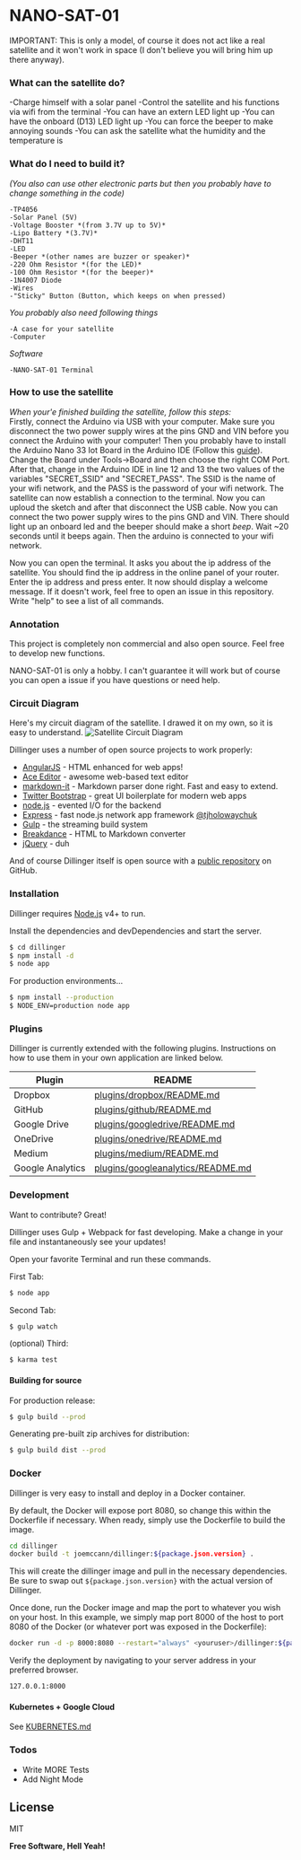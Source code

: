 # NANO-SAT-01

IMPORTANT: This is only a model, of course it does not act like a real satellite and it won't work in space (I don't believe you will bring him up there anyway).

  
  
  

### What can the satellite do?

-Charge himself with a solar panel
-Control the satellite and his functions via wifi from the terminal
-You can have an extern LED light up
-You can have the onboard (D13) LED light up
-You can force the beeper to make annoying sounds
-You can ask the satellite what the humidity and the temperature is

### What do I need to build it?
*(You also can use other electronic parts but then you probably have to change something in the code)*
```-Arduino Nano 33 Iot *(I choosed it because it has onboard Wifi)*
-TP4056
-Solar Panel (5V)
-Voltage Booster *(from 3.7V up to 5V)*
-Lipo Battery *(3.7V)*
-DHT11
-LED
-Beeper *(other names are buzzer or speaker)*
-220 Ohm Resistor *(for the LED)*
-100 Ohm Resistor *(for the beeper)*
-1N4007 Diode
-Wires
-"Sticky" Button (Button, which keeps on when pressed)
```

*You probably also need following things*
```-Soldering iron
-A case for your satellite
-Computer
```

*Software*
```-Arduino IDE
-NANO-SAT-01 Terminal
```

### How to use the satellite
*When your'e finished building the satellite, follow this steps:*<br>
Firstly, connect the Arduino via USB with your computer. Make sure you disconnect the two power supply wires at the pins GND and VIN before you connect the Arduino with your computer! Then you probably have to install the Arduino Nano 33 Iot Board in the Arduino IDE (Follow this [guide](https://www.arduino.cc/en/Guide/NANO33IoT#toc2)). Change the Board under Tools->Board and then choose the right COM Port.
After that, change in the Arduino IDE in line 12 and 13 the two values of the variables "SECRET_SSID" and "SECRET_PASS". The SSID is the name of your wifi network, and the PASS is the password of your wifi network. The satellite can now establish a connection to the terminal.
Now you can uploud the sketch and after that disconnect the USB cable. Now you can connect the two power supply wires to the pins GND and VIN.
There should light up an onboard led and the beeper should make a short *beep*. Wait ~20 seconds until it beeps again. Then the arduino is connected to your wifi network.

Now you can open the terminal. It asks you about the ip address of the satellite. You should find the ip address in the online panel of your router. Enter the ip address and press enter. It now should display a welcome message. If it doesn't work, feel free to open an issue in this repository. Write "help" to see a list of all commands.


### Annotation
This project is completely non commercial and also open source. Feel free to develop new functions.

NANO-SAT-01 is only a hobby. I can't guarantee it will work but of course you can open a issue if you have questions or need help.


### Circuit Diagram
Here's my circuit diagram of the satellite. I drawed it on my own, so it is easy to understand.
![Satellite Circuit Diagram](https://github.com/louis-e/NANO-SAT-01/blob/master/schematic.png)


Dillinger uses a number of open source projects to work properly:

* [AngularJS] - HTML enhanced for web apps!
* [Ace Editor] - awesome web-based text editor
* [markdown-it] - Markdown parser done right. Fast and easy to extend.
* [Twitter Bootstrap] - great UI boilerplate for modern web apps
* [node.js] - evented I/O for the backend
* [Express] - fast node.js network app framework [@tjholowaychuk]
* [Gulp] - the streaming build system
* [Breakdance](https://breakdance.github.io/breakdance/) - HTML to Markdown converter
* [jQuery] - duh

And of course Dillinger itself is open source with a [public repository][dill]
 on GitHub.

### Installation

Dillinger requires [Node.js](https://nodejs.org/) v4+ to run.

Install the dependencies and devDependencies and start the server.

```sh
$ cd dillinger
$ npm install -d
$ node app
```

For production environments...

```sh
$ npm install --production
$ NODE_ENV=production node app
```

### Plugins

Dillinger is currently extended with the following plugins. Instructions on how to use them in your own application are linked below.

| Plugin | README |
| ------ | ------ |
| Dropbox | [plugins/dropbox/README.md][PlDb] |
| GitHub | [plugins/github/README.md][PlGh] |
| Google Drive | [plugins/googledrive/README.md][PlGd] |
| OneDrive | [plugins/onedrive/README.md][PlOd] |
| Medium | [plugins/medium/README.md][PlMe] |
| Google Analytics | [plugins/googleanalytics/README.md][PlGa] |


### Development

Want to contribute? Great!

Dillinger uses Gulp + Webpack for fast developing.
Make a change in your file and instantaneously see your updates!

Open your favorite Terminal and run these commands.

First Tab:
```sh
$ node app
```

Second Tab:
```sh
$ gulp watch
```

(optional) Third:
```sh
$ karma test
```
#### Building for source
For production release:
```sh
$ gulp build --prod
```
Generating pre-built zip archives for distribution:
```sh
$ gulp build dist --prod
```
### Docker
Dillinger is very easy to install and deploy in a Docker container.

By default, the Docker will expose port 8080, so change this within the Dockerfile if necessary. When ready, simply use the Dockerfile to build the image.

```sh
cd dillinger
docker build -t joemccann/dillinger:${package.json.version} .
```
This will create the dillinger image and pull in the necessary dependencies. Be sure to swap out `${package.json.version}` with the actual version of Dillinger.

Once done, run the Docker image and map the port to whatever you wish on your host. In this example, we simply map port 8000 of the host to port 8080 of the Docker (or whatever port was exposed in the Dockerfile):

```sh
docker run -d -p 8000:8080 --restart="always" <youruser>/dillinger:${package.json.version}
```

Verify the deployment by navigating to your server address in your preferred browser.

```sh
127.0.0.1:8000
```

#### Kubernetes + Google Cloud

See [KUBERNETES.md](https://github.com/joemccann/dillinger/blob/master/KUBERNETES.md)


### Todos

 - Write MORE Tests
 - Add Night Mode

License
----

MIT


**Free Software, Hell Yeah!**

[//]: # (These are reference links used in the body of this note and get stripped out when the markdown processor does its job. There is no need to format nicely because it shouldn't be seen. Thanks SO - http://stackoverflow.com/questions/4823468/store-comments-in-markdown-syntax)


   [dill]: <https://github.com/joemccann/dillinger>
   [git-repo-url]: <https://github.com/joemccann/dillinger.git>
   [john gruber]: <http://daringfireball.net>
   [df1]: <http://daringfireball.net/projects/markdown/>
   [markdown-it]: <https://github.com/markdown-it/markdown-it>
   [Ace Editor]: <http://ace.ajax.org>
   [node.js]: <http://nodejs.org>
   [Twitter Bootstrap]: <http://twitter.github.com/bootstrap/>
   [jQuery]: <http://jquery.com>
   [@tjholowaychuk]: <http://twitter.com/tjholowaychuk>
   [express]: <http://expressjs.com>
   [AngularJS]: <http://angularjs.org>
   [Gulp]: <http://gulpjs.com>

   [PlDb]: <https://github.com/joemccann/dillinger/tree/master/plugins/dropbox/README.md>
   [PlGh]: <https://github.com/joemccann/dillinger/tree/master/plugins/github/README.md>
   [PlGd]: <https://github.com/joemccann/dillinger/tree/master/plugins/googledrive/README.md>
   [PlOd]: <https://github.com/joemccann/dillinger/tree/master/plugins/onedrive/README.md>
   [PlMe]: <https://github.com/joemccann/dillinger/tree/master/plugins/medium/README.md>
   [PlGa]: <https://github.com/RahulHP/dillinger/blob/master/plugins/googleanalytics/README.md>

